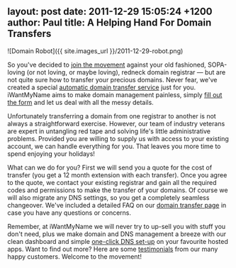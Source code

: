 layout: post
date: 2011-12-29 15:05:24 +1200
author: Paul
title: A Helping Hand For Domain Transfers
----

![Domain Robot]({{ site.images_url }}/2011-12-29-robot.png)

So you've decided to [join the movement](https://iwantmyname.com/blog/2011/12/make-a-move-for-good.html) against your old fashioned, SOPA-loving (or not loving, or maybe loving), redneck domain registrar &mdash; but are not quite sure how to transfer your precious domains. Never fear, we've created a special [automatic domain transfer service](https://iwantmyname.com/transferservice) just for you. iWantMyName aims to make domain management painless, simply [fill out the form](https://iwantmyname.com/transferservice) and let us deal with all the messy details.

Unfortunately transferring a domain from one registrar to another is not always a straightforward exercise. However, our team of industry veterans are expert in untangling red tape and solving life's little administrative problems. Provided you are willing to supply us with access to your existing account, we can handle everything for you. That leaves you more time to spend enjoying your holidays!

What can we do for you? First we will send you a quote for the cost of transfer (you get a 12 month extension with each transfer). Once you agree to the quote, we contact your existing registrar and gain all the required codes and permissions to make the transfer of your domains. Of course we will also migrate any DNS settings, so you get a completely seamless changeover. We've included a detailed FAQ on our [domain transfer page](https://iwantmyname.com/transferservice) in case you have any questions or concerns.

Remember, at iWantMyName we will never try to up-sell you with stuff you don't need, plus we make domain and DNS management a breeze with our clean dashboard and simple [one-click DNS set-up](https://iwantmyname.com/services) on your favourite hosted apps. Want to find out more? Here are some [testimonials](https://iwantmyname.com/about) from our many happy customers. Welcome to the movement!

